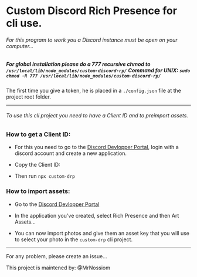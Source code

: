 # Custom Discord Rich Presence for cli use. 

###### For this program to work you a Discord instance must be open on your computer...
##### For global installation please do a 777 recursive chmod to `/usr/local/lib/node_modules/custom-discord-rp/` Command for UNIX: `sudo chmod -R 777 /usr/local/lib/node_modules/custom-discord-rp/`

The first time you give a token, he is placed in a `./config.json` file at the project root folder.

---

###### To use this cli project you need to have a Client ID and to preimport assets.
### How to get a Client ID:

 - For this you need to go to the [Discord Devlopper Portal](https://discord.com/developers/applications/), login with a discord account and create a new application.
	
 - Copy the Client ID:

 - Then run `npx custom-drp`

### How to import assets:

 - Go to the [Discord Devlopper Portal](https://discord.com/developers/applications/)

 - In the application you've created, select Rich Presence and then Art Assets...

 - You can now import photos and give them an asset key that you will use to select your photo in the `custom-drp` cli project.

---

For any problem, please create an issue...

This project is maintened by: @MrNossiom